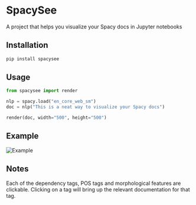# SpacySee

A project that helps you visualize your Spacy docs in Jupyter notebooks

## Installation

```bash
pip install spacysee
```

## Usage

```python
from spacysee import render

nlp = spacy.load("en_core_web_sm")
doc = nlp("This is a neat way to visualize your Spacy docs")

render(doc, width="500", height="500")
```

## Example

![Example](https://raw.githubusercontent.com/moxley01/spacysee/master/screenshot.png)

## Notes

Each of the dependency tags, POS tags and morphological features are clickable. Clicking on a tag will bring up the relevant documentation for that tag.
